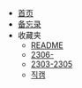 <!-- docs/_sidebar.md -->

* [首页](/)
* [备忘录](note)
* 收藏夹
  * [README](collection/stage)
  * [2306-](collection/stage2306)
  * [2303-2305](collection/stage2303)
  * [직캠](collection/fancam)
